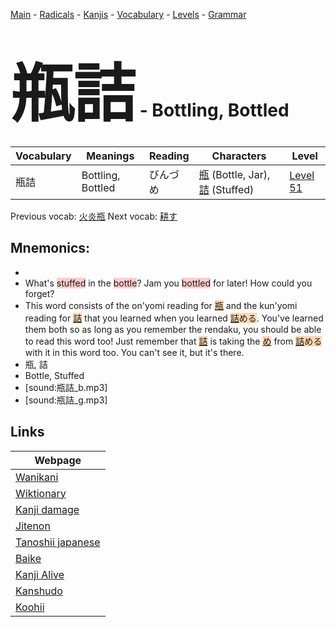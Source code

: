 <style> bigfont {font-size: 100px}</style>
[Main](../README.md) -
[Radicals](../radicals.md) -
[Kanjis](../kanjis.md) -
[Vocabulary](../vocabulary.md) -
[Levels](../levels.md) -
[Grammar](../grammar.md)
# <bigfont> 瓶詰</bigfont> - Bottling, Bottled 

| Vocabulary | Meanings | Reading | Characters | Level |
| --- | --- | --- | --- | --- |
| 瓶詰 | Bottling, Bottled | びんづめ |  [瓶](../kanjis/瓶.md) (Bottle, Jar), [詰](../kanjis/詰.md) (Stuffed) | [Level 51](../levels/wk_level51.md) |

Previous vocab: [火炎瓶](火炎瓶.md) Next vocab: [耕す](耕す.md) 

## Mnemonics:

* 
* What's <span style="background-color:#ffcccb"> stuffed</span> in the <span style="background-color:#ffcccb"> bottle</span>? Jam you <span style="background-color:#ffcccb"> bottled</span> for later! How could you forget?
* This word consists of the on'yomi reading for <span style="background-color:#fed8b1"> [瓶](https://jisho.org/search/瓶)</span> and the kun'yomi reading for <span style="background-color:#fed8b1"> [詰](https://jisho.org/search/詰)</span> that you learned when you learned <span style="background-color:#fed8b1"> [詰](https://jisho.org/search/詰)める</span>. You've learned them both so as long as you remember the rendaku, you should be able to read this word too! Just remember that <span style="background-color:#fed8b1"> [詰](https://jisho.org/search/詰)</span> is taking the <span style="background-color:#fed8b1"> [め](https://jisho.org/search/め)</span> from <span style="background-color:#fed8b1"> [詰](https://jisho.org/search/詰)める</span> with it in this word too. You can't see it, but it's there.
* 瓶, 詰
* Bottle, Stuffed
* [sound:瓶詰_b.mp3]
* [sound:瓶詰_g.mp3]


## Links 

| Webpage |
| --- |
| [Wanikani          ](https://www.wanikani.com/kanji/瓶詰) |
| [Wiktionary        ](https://en.wiktionary.org/wiki/瓶詰) |
| [Kanji damage      ](http://www.kanjidamage.com/kanji/search?utf8=✓&q=瓶詰) |
| [Jitenon           ](https://jitenon.com/kanji/瓶詰) |
| [Tanoshii japanese ](https://www.tanoshiijapanese.com/dictionary/kanji.cfm?k=瓶詰) |
| [Baike             ](https://baike.baidu.com/item/瓶詰) |
| [Kanji Alive       ](https://app.kanjialive.com/瓶詰) |
| [Kanshudo          ](https://www.kanshudo.com/searchmn?q=瓶詰) |
| [Koohii            ](https://kanji.koohii.com/study/kanji/瓶詰) |
